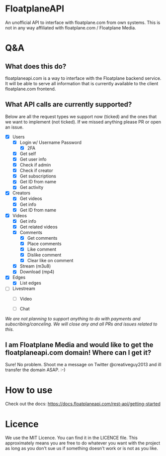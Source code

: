 # FloatplaneAPI
An unofficial API to interface with floatplane.com from own systems. This is not in any way affiliated with floatplane.com / Floatplane Media.

# Q&A

## What does this do?
floatplaneapi.com is a way to interface with the Floatplane backend service. It will be able to serve all information that is currently available to the client floatplane.com frontend.

## What API calls are currently supported?
Below are all the request types we support now (ticked) and the ones that we want to implement (not ticked). If we missed anything please PR or open an issue.

- [x] Users
  - [x] Login w/ Username Password
    - [x] 2FA
  - [x] Get self
  - [x] Get user info
  - [x] Check if admin
  - [x] Check if creator
  - [x] Get subscriptions
  - [x] Get ID from name
  - [x] Get activity
- [x] Creators
  - [x] Get videos
  - [x] Get info
  - [x] Get ID from name
- [x] Videos
  - [x] Get info
  - [x] Get related videos
  - [x] Comments
    - [x] Get comments
    - [x] Place comments
    - [x] Like comment
    - [x] Dislike comment
    - [x] Clear like on comment
  - [x] Stream (m3u8)
  - [x] Download (mp4)
- [x] Edges
    - [x] List edges
- [ ] Livestream
  - [ ] Video
  - [ ] Chat
  

_We are not planning to support anything to do with payments and subscribing/canceling. We will close any and all PRs and issues related to this._

## I am Floatplane Media and would like to get the floatplaneapi.com domain! Where can I get it?
Sure! No problem. Shoot me a message on Twitter @creativeguy2013 and ill transfer the domain ASAP. :-)

# How to use
Check out the docs: https://docs.floatplaneapi.com/rest-api/getting-started

# Licence
We use the MIT Licence. You can find it in the LICENCE file. This approximately means you are free to do whatever you want with the project as long as you don't sue us if something doesn't work or is not as you like.
